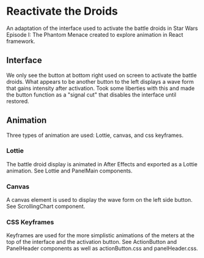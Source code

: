 # Reactivate the Droids

An adaptation of the interface used to activate the battle droids in Star Wars Episode I: The Phantom Menace created to explore animation in React framework.

## Interface

We only see the button at bottom right used on screen to activate the battle droids. What appears to be another button to the left displays a wave form that gains intensity after activation. Took some liberties with this and made the button function as a "signal cut" that disables the interface until restored.

## Animation

Three types of animation are used: Lottie, canvas, and css keyframes.

### Lottie

The battle droid display is animated in After Effects and exported as a Lottie animation. See Lottie and PanelMain components.

### Canvas

A canvas element is used to display the wave form on the left side button. See ScrollingChart component.

### CSS Keyframes

Keyframes are used for the more simplistic animations of the meters at the top of the interface and the activation button. See ActionButton and PanelHeader components as well as actionButton.css and panelHeader.css.